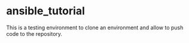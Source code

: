 # ansible_tutorial

This is a testing environment to clone an environment and allow to push code to the repository.
